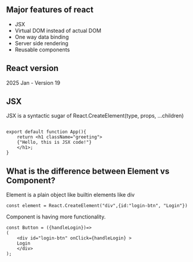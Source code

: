 
## Major features of react
- JSX
- Virtual DOM instead of actual DOM
- One way data binding
- Server side rendering
- Reusable components
## React version
2025 Jan - Version 19

## JSX
JSX is a syntactic sugar of
React.CreateElement(type, props, ...children)
```javascript:

export default function App(){
    return <h1 className="greeting">
    {"Hello, this is JSX code!"}
    </h1>;
}
```

## What is the difference between Element vs Component?

Element is a plain object like builtin elements like div

```javascript:
const element = React.CreateElement("div",{id:"login-btn", "Login"})
```
Component is having more functionality.
```javascript:
const Button = ({handleLogin})=>
(
    <div id="login-btn" onClick={handleLogin} >
    Login
    </div>
);
```


